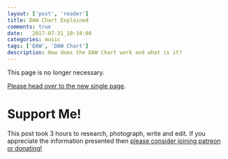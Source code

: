 ```yaml
---
layout: ['post', 'reader']
title: DAW Chart Explained
comments: true
date:   2017-07-31_10:34:00 
categories: music
tags: ['DAW', 'DAW Chart']
description: How does the DAW Chart work and what is it?
---
```


This page is no longer necessary.

[Please head over to the new single page](/DAW-Explain.html).

# Support Me!

This post took 3 hours to research, photograph, write and edit. If you appreciate the information presented then <a href="/DonateNow/">please consider joining patreon or donating!</a>







